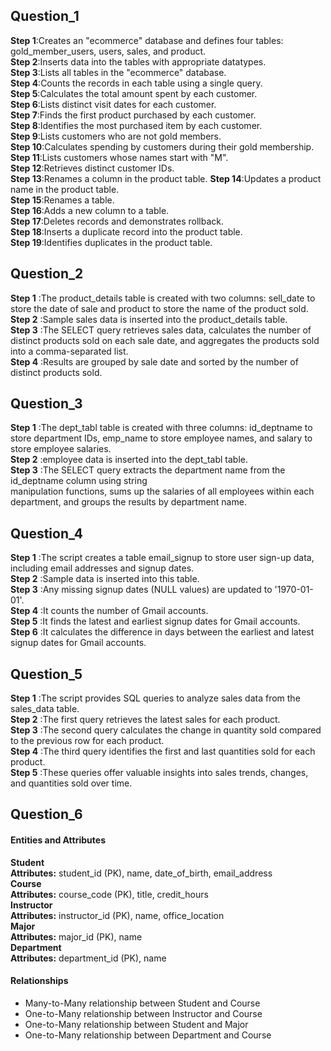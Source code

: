 ## **Question_1**

**Step 1**:Creates an "ecommerce" database and defines four tables: gold_member_users, users, sales, and product.<br/>
**Step 2**:Inserts data into the tables with appropriate datatypes.<br />
**Step 3**:Lists all tables in the "ecommerce" database.<br />
**Step 4**:Counts the records in each table using a single query.<br />
**Step 5**:Calculates the total amount spent by each customer.<br />
**Step 6**:Lists distinct visit dates for each customer.<br />
**Step 7**:Finds the first product purchased by each customer.<br />
**Step 8**:Identifies the most purchased item by each customer.<br />
**Step 9**:Lists customers who are not gold members.<br />
**Step 10**:Calculates spending by customers during their gold membership.<br />
**Step 11**:Lists customers whose names start with "M".<br />
**Step 12**:Retrieves distinct customer IDs.<br />
**Step 13**:Renames a column in the product table.
**Step 14**:Updates a product name in the product table.<br />
**Step 15**:Renames a table.<br />
**Step 16**:Adds a new column to a table.<br />
**Step 17**:Deletes records and demonstrates rollback.<br />
**Step 18**:Inserts a duplicate record into the product table.<br />
**Step 19**:Identifies duplicates in the product table.<br />

## **Question_2**

**Step 1** :The product_details table is created with two columns: sell_date to store the date of 
sale and product to store the name of the product sold.<br />
**Step 2** :Sample sales data is inserted into the product_details table.<br />
**Step 3** :The SELECT query retrieves sales data, calculates the number of distinct products sold on each sale date, and aggregates the products sold into a comma-separated list.<br />
**Step 4** :Results are grouped by sale date and sorted by the number of distinct products sold.<br />

## **Question_3**

**Step 1** :The dept_tabl table is created with three columns: id_deptname to store department IDs, 
emp_name to store employee names, and salary to store employee salaries.<br />
**Step 2** :employee data is inserted into the dept_tabl table.<br />
**Step 3** :The SELECT query extracts the department name from the id_deptname column using string<br />
manipulation functions, sums up the salaries of all employees within each department, and groups the results by department name.


## **Question_4**

**Step 1** :The script creates a table email_signup to store user sign-up data, including email addresses and signup dates.<br />
**Step 2** :Sample data is inserted into this table.<br />
**Step 3** :Any missing signup dates (NULL values) are updated to '1970-01-01'.<br />
**Step 4** :It counts the number of Gmail accounts.<br />
**Step 5** :It finds the latest and earliest signup dates for Gmail accounts.<br />
**Step 6** :It calculates the difference in days between the earliest and latest signup dates for Gmail accounts.<br />

## **Question_5**

**Step 1** :The script provides SQL queries to analyze sales data from the sales_data table.<br />
**Step 2** :The first query retrieves the latest sales for each product.<br />
**Step 3** :The second query calculates the change in quantity sold compared to the previous row for each product.<br />
**Step 4** :The third query identifies the first and last quantities sold for each product.<br />
**Step 5** :These queries offer valuable insights into sales trends, changes, and quantities sold over time.<br />

## **Question_6**

#### **Entities and Attributes**

**Student**<br/>
**Attributes:** student_id (PK), name, date_of_birth, email_address<br/>
**Course**<br/>
**Attributes:** course_code (PK), title, credit_hours<br/>
**Instructor**<br/>
**Attributes:** instructor_id (PK), name, office_location<br/>
**Major**<br/>
**Attributes:** major_id (PK), name<br/>
**Department**<br/>
**Attributes:** department_id (PK), name<br/>


#### **Relationships**


* Many-to-Many relationship between Student and Course <br/>
* One-to-Many relationship between Instructor and Course <br/>
* One-to-Many relationship between Student and Major <br/>
* One-to-Many relationship between Department and Course <br/>

